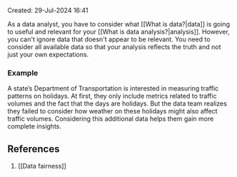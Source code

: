 Created: 29-Jul-2024 16:41

As a data analyst, you have to consider what [[What is data?|data]] is going to useful and relevant for your [[What is data analysis?|analysis]]. However, you can't ignore data that doesn't appear to be relevant. You need to consider all available data so that your analysis reflects the truth and not just your own expectations.
### Example
A state’s Department of Transportation is interested in measuring traffic patterns on holidays. At first, they only include metrics related to traffic volumes and the fact that the days are holidays. But the data team realizes they failed to consider how weather on these holidays might also affect traffic volumes. Considering this additional data helps them gain more complete insights.
## References
1. [[Data fairness]]

